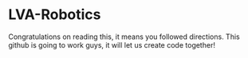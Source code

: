 # LVA-Robotics
Congratulations on reading this, it means you followed directions. 
This github is going to work guys, it will let us create code together!

